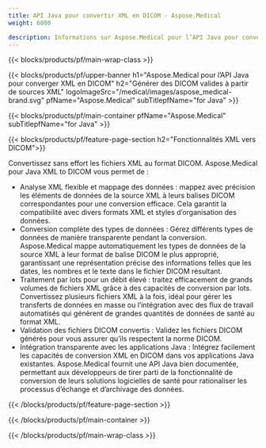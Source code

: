 ```yaml
---
title: API Java pour convertir XML en DICOM - Aspose.Medical
weight: 6000

description: Informations sur Aspose.Medical pour l’API Java pour convertir XML en DICOM
---
```


{{< blocks/products/pf/main-wrap-class >}}

{{< blocks/products/pf/upper-banner h1="Aspose.Medical pour l’API Java pour converger XML en DICOM" h2="Générer des DICOM valides à partir de sources XML" logoImageSrc="/medical/images/aspose_medical-brand.svg" pfName="Aspose.Medical" subTitlepfName="for Java" >}}

{{< blocks/products/pf/main-container pfName="Aspose.Medical" subTitlepfName="for Java" >}}

{{< blocks/products/pf/feature-page-section h2="Fonctionnalités XML vers DICOM">}}

<p>Convertissez sans effort les fichiers XML au format DICOM. Aspose.Medical pour Java XML to DICOM vous permet de :</p>

<ul>
<li>Analyse XML flexible et mappage des données : mappez avec précision les éléments de données de la source XML à leurs balises DICOM correspondantes pour une conversion efficace. Cela garantit la compatibilité avec divers formats XML et styles d’organisation des données.</li>
<li>Conversion complète des types de données : Gérez différents types de données de manière transparente pendant la conversion. Aspose.Medical mappe automatiquement les types de données de la source XML à leur format de balise DICOM le plus approprié, garantissant une représentation précise des informations telles que les dates, les nombres et le texte dans le fichier DICOM résultant.</li>
<li>Traitement par lots pour un débit élevé : traitez efficacement de grands volumes de fichiers XML grâce à des capacités de conversion par lots. Convertissez plusieurs fichiers XML à la fois, idéal pour gérer les transferts de données en masse ou l’intégration avec des flux de travail automatisés qui génèrent de grandes quantités de données de santé au format XML.</li>
<li>Validation des fichiers DICOM convertis : Validez les fichiers DICOM générés pour vous assurer qu’ils respectent la norme DICOM.</li>
<li>Intégration transparente avec les applications Java : Intégrez facilement les capacités de conversion XML en DICOM dans vos applications Java existantes. Aspose.Medical fournit une API Java bien documentée, permettant aux développeurs de tirer parti de la fonctionnalité de conversion de leurs solutions logicielles de santé pour rationaliser les processus d’échange et d’archivage des données.</li>
</ul>

{{< /blocks/products/pf/feature-page-section >}}

{{< /blocks/products/pf/main-container >}}

{{< /blocks/products/pf/main-wrap-class >}}